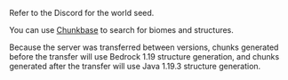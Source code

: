 Refer to the Discord for the world seed.

You can use [Chunkbase](https://www.chunkbase.com/apps/seed-map) to search for biomes and structures.

Because the server was transferred between versions, chunks generated before the transfer will use Bedrock 1.19 structure generation, and chunks generated after the transfer will use Java 1.19.3 structure generation.
